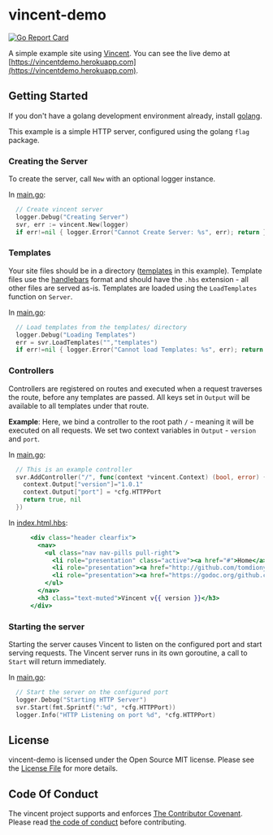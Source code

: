# vincent-demo

[![Go Report Card](https://goreportcard.com/badge/github.com/tomdionysus/vincent-demo)](https://goreportcard.com/report/github.com/tomdionysus/vincent-demo)

A simple example site using [Vincent](http://github.com/tomdionysus/vincent). You can see the live demo at [https://vincentdemo.herokuapp.com](https://vincentdemo.herokuapp.com).

## Getting Started

If you don't have a golang development environment already, install [golang](http://golang.org).

This example is a simple HTTP server, configured using the golang `flag` package. 

### Creating the Server

To create the server, call `New` with an optional logger instance.

In [main.go](main.go):

```go
  // Create vincent server
  logger.Debug("Creating Server")
  svr, err := vincent.New(logger)
  if err!=nil { logger.Error("Cannot Create Server: %s", err); return }
```

### Templates 

Your site files should be in a directory ([templates](templates) in this example). Template files use the [handlebars](http://handlebarsjs.com/) format and should have the `.hbs` extension - all other files are served as-is. Templates are loaded using the `LoadTemplates` function on `Server`.

In [main.go](main.go):

```go
  // Load templates from the templates/ directory
  logger.Debug("Loading Templates")
  err = svr.LoadTemplates("","templates")
  if err!=nil { logger.Error("Cannot load Templates: %s", err); return }
```

### Controllers

Controllers are registered on routes and executed when a request traverses the route, before any templates are passed. All keys set in `Output` will be available to all templates under that route.

**Example**: Here, we bind a controller to the root path `/` - meaning it will be executed on all requests. We set two context variables in `Output` - `version` and `port`. 

In [main.go](main.go):

```go
  // This is an example controller
  svr.AddController("/", func(context *vincent.Context) (bool, error) {
    context.Output["version"]="1.0.1"
    context.Output["port"] = *cfg.HTTPPort
    return true, nil
  })
```

In [index.html.hbs](templates/index.html.hbs):

```handlebars
      <div class="header clearfix">
        <nav>
          <ul class="nav nav-pills pull-right">
            <li role="presentation" class="active"><a href="#">Home</a></li>
            <li role="presentation"><a href="http://github.com/tomdionysus/vincent">Github</a></li>
            <li role="presentation"><a href="https://godoc.org/github.com/tomdionysus/vincent">Godoc</a></li>
          </ul>
        </nav>
        <h3 class="text-muted">Vincent v{{ version }}</h3>
      </div>
```

### Starting the server

Starting the server causes Vincent to listen on the configured port and start serving requests. The Vincent server runs in its own goroutine, a call to `Start` will return immediately.

In [main.go](main.go):

```go
  // Start the server on the configured port
  logger.Debug("Starting HTTP Server")
  svr.Start(fmt.Sprintf(":%d", *cfg.HTTPPort))
  logger.Info("HTTP Listening on port %d", *cfg.HTTPPort)
```

## License

vincent-demo is licensed under the Open Source MIT license. Please see the [License File](LICENSE.txt) for more details.

## Code Of Conduct

The vincent project supports and enforces [The Contributor Covenant](http://contributor-covenant.org/). Please read [the code of conduct](CODE_OF_CONDUCT.md) before contributing.
